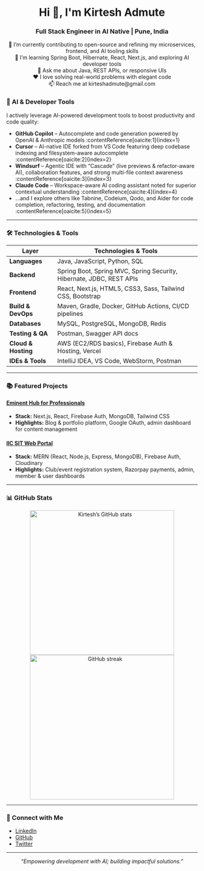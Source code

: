 <h1 align="center">Hi 👋, I'm Kirtesh Admute</h1>
<h3 align="center">Full Stack Engineer in AI Native | Pune, India</h3>

<p align="center">
  🔭 I’m currently contributing to open-source and refining my microservices, frontend, and AI tooling skills<br>
  🌱 I’m learning Spring Boot, Hibernate, React, Next.js, and exploring AI developer tools<br>
  💬 Ask me about Java, REST APIs, or responsive UIs<br>
  ❤️ I love solving real-world problems with elegant code<br>
  📫 Reach me at kirteshadmute@gmail.com
</p>


### 🤖 AI & Developer Tools

I actively leverage AI-powered development tools to boost productivity and code quality:

- **GitHub Copilot** – Autocomplete and code generation powered by OpenAI & Anthropic models :contentReference[oaicite:1]{index=1}  
- **Cursor** – AI-native IDE forked from VS Code featuring deep codebase indexing and filesystem-aware autocomplete :contentReference[oaicite:2]{index=2}  
- **Windsurf** – Agentic IDE with “Cascade” (live previews & refactor-aware AI), collaboration features, and strong multi-file context awareness :contentReference[oaicite:3]{index=3}  
- **Claude Code** – Workspace-aware AI coding assistant noted for superior contextual understanding :contentReference[oaicite:4]{index=4}  
- …and I explore others like Tabnine, Codeium, Qodo, and Aider for code completion, refactoring, testing, and documentation :contentReference[oaicite:5]{index=5}

---

### 🛠️ Technologies & Tools

| Layer            | Technologies & Tools                                                                 |
|------------------|---------------------------------------------------------------------------------------|
| **Languages**     | Java, JavaScript, Python, SQL                                                   |
| **Backend**       | Spring Boot, Spring MVC, Spring Security, Hibernate, JDBC, REST APIs                |
| **Frontend**      | React, Next.js, HTML5, CSS3, Sass, Tailwind CSS, Bootstrap                          |
| **Build & DevOps**| Maven, Gradle, Docker, GitHub Actions, CI/CD pipelines                              |
| **Databases**     | MySQL, PostgreSQL, MongoDB, Redis                                                   |
| **Testing & QA**  | Postman, Swagger API docs                                           |
| **Cloud & Hosting**| AWS (EC2/RDS basics), Firebase Auth & Hosting, Vercel                              |
| **IDEs & Tools**  | IntelliJ IDEA, VS Code, WebStorm, Postman                                           |

---

### 📚 Featured Projects

#### [Eminent Hub for Professionals](https://eminenthub.vercel.app)
- **Stack:** Next.js, React, Firebase Auth, MongoDB, Tailwind CSS  
- **Highlights:** Blog & portfolio platform, Google OAuth, admin dashboard for content management

#### [IIC SIT Web Portal](https://iicsit.in)
- **Stack:** MERN (React, Node.js, Express, MongoDB), Firebase Auth, Cloudinary  
- **Highlights:** Club/event registration system, Razorpay payments, admin, member & user dashboards

---

### 📊 GitHub Stats

<p align="center">
  <img src="https://github-readme-stats.vercel.app/api?username=ikirtesh&show_icons=true&theme=default&count_private=true" alt="Kirtesh’s GitHub stats" width="380"/>
  <img src="https://github-readme-streak-stats.herokuapp.com/?user=ikirtesh&theme=default" alt="GitHub streak" width="380"/>
</p>

---

### 🔗 Connect with Me

- [LinkedIn](https://linkedin.com/in/ikirtesh)  
- [GitHub](https://github.com/ikirtesh)  
- [Twitter](https://twitter.com/Akirtesh)

---

<p align="center"><em>“Empowering development with AI; building impactful solutions.”</em></p>
